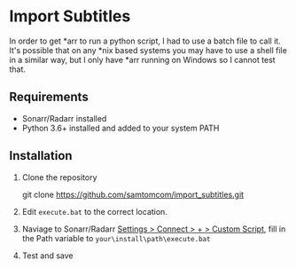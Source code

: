 # Import Subtitles

In order to get \*arr to run a python script, I had to use a batch file to call it.  
It's possible that on any \*nix based systems you may have to use a shell file in a similar way,
but I only have \*arr running on Windows so I cannot test that.


## Requirements

* Sonarr/Radarr installed
* Python 3.6+ installed and added to your system PATH

## Installation

1. Clone the repository

    git clone https://github.com/samtomcom/import_subtitles.git

2. Edit `execute.bat` to the correct location.
3. Naviage to Sonarr/Radarr [Settings > Connect > + > Custom Script](https://i.imgur.com/UOhYbNf.png), fill in the Path variable to `your\install\path\execute.bat`
4. Test and save
